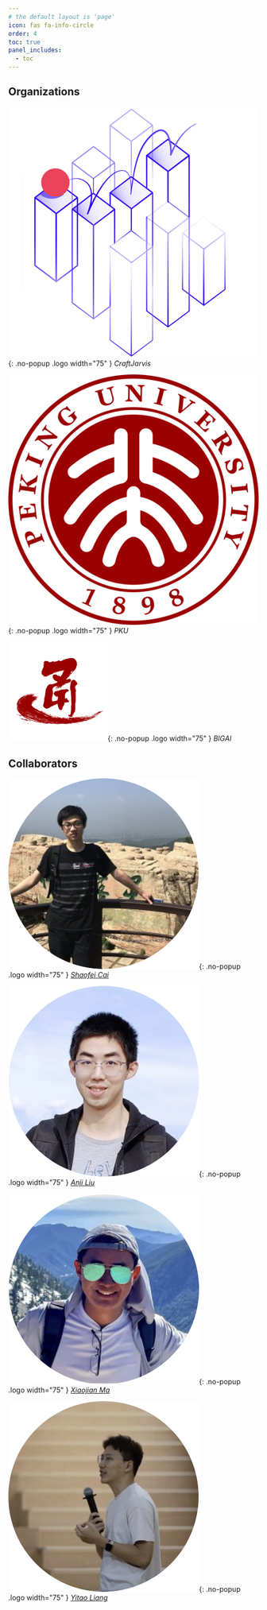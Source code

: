 ```yaml
---
# the default layout is 'page'
icon: fas fa-info-circle
order: 4
toc: true
panel_includes:
  - toc
---
```


<!-- ## Organizations

<div class="fit-content grid grid-cols-5 m-auto gap-4" markdown="1">

![MixLab](/assets/img/mixlab-logo.png){: .no-popup .logo width="75" }
_MixLab_

![UCSD](/assets/img/ucsd-logo.png){: .no-popup .logo width="75" }
_UCSD_

![MBZUAI](/assets/img/mbzuai-logo.png){: .no-popup .logo width="75" }
_MBZUAI_

![JHU](/assets/img/jhu-logo.png){: .no-popup .logo width="75" }
_JHU_

![CMU](/assets/img/cmu-logo.png){: .no-popup .logo width="75" }
_CMU_

![LLM360](/assets/img/llm360-logo.png){: .no-popup .logo width="75" }
_LLM360_

</div> -->

## Organizations

<div class="fit-content grid grid-cols-5 m-auto gap-4" markdown="1">

![CraftJarvis](/assets/img/CraftJarvis-icon.png){: .no-popup .logo width="75" }
_CraftJarvis_

![PKU](/assets/img/PKU-logo.png){: .no-popup .logo width="75" }
_PKU_

<!-- ![UCLA](/assets/img/UCLA-logo.png){: .no-popup .logo width="75" }
_UCLA_ -->

![BIGAI](/assets/img/BIGAI-logo.png){: .no-popup .logo width="75" }
_BIGAI_

</div>

## Collaborators

<div class="fit-content grid grid-cols-5 m-auto gap-4" markdown="1">

![Shaofei Cai](/assets/img/contributors/CaiShaofei.png){: .no-popup .logo width="75" }
_[Shaofei Cai](https://phython96.github.io/)_

![Anji Liu](/assets/img/contributors/LiuAnji.png){: .no-popup .logo width="75" }
_[Anji Liu](https://liuanji.github.io/)_

![Xiaojian Ma](/assets/img/contributors/MaXiaojian.png){: .no-popup .logo width="75" }
_[Xiaojian Ma](https://web.cs.ucla.edu/~xm/)_

![Yitao Liang](/assets/img/contributors/LiangYitao.png){: .no-popup .logo width="75" }
_[Yitao Liang](https://web.cs.ucla.edu/~yliang/)_

</div>
